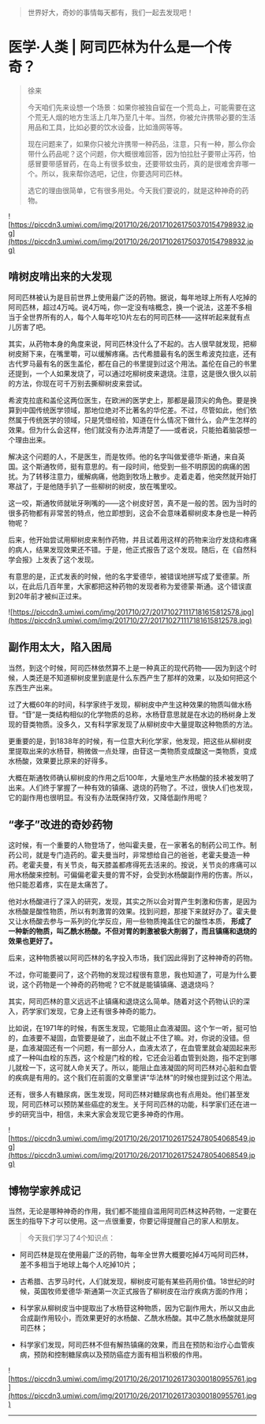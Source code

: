 > 世界好大，奇妙的事情每天都有，我们一起去发现吧！

# 医学·人类 | 阿司匹林为什么是一个传奇？

> 徐来
> 
> 今天咱们先来设想一个场景：如果你被独自留在一个荒岛上，可能需要在这个荒无人烟的地方生活上几年乃至几十年。当然，你被允许携带必要的生活用品和工具，比如必要的饮水设备，比如渔网等等。
> 
> 现在问题来了，如果你只被允许携带一种药品，注意，只有一种，那么你会带什么药品呢？这个问题，你大概很难回答，因为怕拉肚子要带止泻药，怕感冒要带感冒药，在岛上有很多蚊虫，还要带蚊虫药，真的是很难舍弃哪一个。所以，我来帮你选吧，记住，你要选阿司匹林。
> 
> 选它的理由很简单，它有很多用处。今天我们要说的，就是这种神奇的药物。

![https://piccdn3.umiwi.com/img/201710/26/201710261750370154798932.jpg](https://piccdn3.umiwi.com/img/201710/26/201710261750370154798932.jpg)

## 啃树皮啃出来的大发现

阿司匹林被认为是目前世界上使用最广泛的药物。据说，每年地球上所有人吃掉的阿司匹林，超过4万吨。说4万吨，你一定没有啥概念，换一个说法，这差不多相当于全世界所有的人，每个人每年吃10片左右的阿司匹林——这样听起来就有点儿厉害了吧。

其实，从药物本身的角度来说，阿司匹林没什么了不起的。古人很早就发现，把柳树皮掰下来，在嘴里嚼，可以缓解疼痛。古代希腊最有名的医生希波克拉底，还有古代罗马最有名的医生盖伦，都在自己的书里提到过这个用法。盖伦在自己的书里还提到，一个人如果发烧了，可以通过吃柳树皮来退烧。注意，这是很久很久以前的方法，你现在可千万别去撕柳树皮来尝试。

希波克拉底和盖伦这两位医生，在欧洲的医学史上，那都是最顶尖的角色。要是换算到中国传统医学领域，那地位绝对不比著名的华佗差。不过，尽管如此，他们依然属于传统医学的领域，只是凭借经验，知道在什么情况下做什么，会产生怎样的效果。但为什么会这样，他们就没有办法弄清楚了——或者说，只能拍着脑袋想一个理由出来。

解决这个问题的人，不是医生，而是牧师。他的名字叫做爱德华·斯通，来自英国。这个斯通牧师，挺有意思的。有一段时间，他受到一些不明原因的病痛的困扰。为了转移注意力，缓解病痛，他跑到牧场上散步。走着走着，他突然就开始打寒战了，于是他随手扒了一些柳树的树皮，放在嘴里咬。

这一咬，斯通牧师就呲牙咧嘴的——这个树皮好苦，真不是一般的苦。因为当时的很多药物都有非常苦的特点，他立即想到，这会不会意味着柳树皮本身也是一种药物呢？

后来，他开始尝试用柳树皮来制作药物，并且试着用这样的药物来治疗发烧和疼痛的病人，结果发现效果还不错。于是，他正式报告了这个发现。随后，在《自然科学会报》上发表了这个发现。

有意思的是，正式发表的时候，他的名字爱德华，被错误地拼写成了爱德蒙。所以，在此后几百年里，大家都把这种药物的发现者称为爱德蒙·斯通。这个错误直到20年前才被纠正过来。

![https://piccdn3.umiwi.com/img/201710/27/201710271117181615812578.jpg](https://piccdn3.umiwi.com/img/201710/27/201710271117181615812578.jpg)

## 副作用太大，陷入困局

当然，到这个时候，阿司匹林依然算不上是一种真正的现代药物——因为到这个时候，人类还是不知道柳树皮里到底是什么东西产生了那样的效果，以及如何把这个东西生产出来。

过了大概60年的时间，科学家终于发现，柳树皮中产生这种效果的物质叫做水杨苷。“苷”是一类结构相似的化学物质的总称，水杨苷意思就是在水边的杨树身上发现的苷类物质。没多久，又有科学家发现了从柳树皮中大量提取这种物质的方法。

更重要的是，到1838年的时候，有一位意大利化学家，他发现，把这些从柳树皮里提取出来的水杨苷，稍微做一点处理，由苷这一类物质变成酸这一类物质，变成水杨酸，效果要比原来的好得多。

大概在斯通牧师确认柳树皮的作用之后100年，大量地生产水杨酸的技术被发明了出来。人们终于掌握了一种有效的镇痛、退烧的药物了。不过，很快人们也发现，它的副作用也很明显。有没有办法既保持疗效，又降低副作用呢？

## “孝子”改进的奇妙药物

这时候，有一个重要的人物登场了，他叫霍夫曼，在一家著名的制药公司工作。制药公司，就是专门造药的。霍夫曼当时，非常想给自己的爸爸，老霍夫曼造一种药。老霍夫曼，有关节炎，每天膝盖都疼得死去活来的。按说，关节炎的疼痛可以用水杨酸来控制。可偏偏老霍夫曼的胃不好，会受到水杨酸副作用的伤害。所以，他只能忍着疼，实在是太痛苦了。

他对水杨酸进行了深入的研究，发现，其实之所以会对胃产生刺激和伤害，是因为水杨酸是酸性物质，所以有刺激胃的效果。找到问题，那接下来就好办了。霍夫曼又让水杨酸去参与一系列的化学反应，用一些物质掩盖住它的酸性本质， **形成了一种新的物质，叫乙酰水杨酸。不但对胃的刺激被极大削弱了，而且镇痛和退烧的效果也更好了。**

后来，这种物质被以阿司匹林的名字投入市场，我们因此得到了这种神奇的药物。

不过，你可能要问了，这个药物的发现过程很有意思，我也知道了，可是为什么要说，这个药物是一个神奇的药物呢？它不就是能镇镇痛、退退烧吗？

其实，阿司匹林的意义远远不止镇痛和退烧这么简单。随着对这个药物认识的深入，药学家们发现，它身上还有很多神奇的能力。

比如说，在1971年的时候，有医生发现，它能阻止血液凝固。这个乍一听，挺可怕的，血液要不凝固，血管要是破了，出血不就止不住了嘛。对，你说的没错。但是，血液凝固还有一个问题，有一部分人，血液太浓了，在血管里就会凝固起来形成了一种叫血栓的东西，这个栓是门栓的栓，它还会沿着血管到处跑，指不定到哪儿就栓一下，这可就人命关天了。所以，能阻止血液凝固的阿司匹林对心脏和血管的疾病是有用的。这个我们在前面的文章里讲“华法林”的时候也提到过这个用法。

还有，很多人有糖尿病，医生发现，阿司匹林对糖尿病也有点用处。他们甚至发现，阿司匹林可以预防某些癌症的发生。关于阿司匹林的功能，科学家们还在进一步的研究当中，相信，未来大家会发现它更多神奇的作用。

![https://piccdn3.umiwi.com/img/201710/26/201710261752478054068549.jpg](https://piccdn3.umiwi.com/img/201710/26/201710261752478054068549.jpg)

## 博物学家养成记

当然，无论是哪种神奇的作用，我们都不能擅自滥用阿司匹林这种药物，一定要在医生的指导下才可以使用。这一点很重要，你要记得提醒自己的家人和朋友。

> 今天我们学习了4个知识点：

* 阿司匹林是现在使用最广泛的药物，每年全世界大概要吃掉4万吨阿司匹林，差不多相当于地球上每个人吃掉10片；

* 古希腊、古罗马时代，人们就发现，柳树皮可能有某些药用价值。18世纪的时候，英国牧师爱德华·斯通第一次正式报告了柳树皮在治疗疾病方面的作用；

* 科学家从柳树皮当中提取出了水杨苷这种物质，因为它副作用大，所以又由此合成副作用较小，而效果更好的水杨酸、乙酰水杨酸。其中乙酰水杨酸就是阿司匹林；

* 科学家们发现，阿司匹林不但有解热镇痛的效果，而且在预防和治疗心血管疾病，预防和控制糖尿病以及预防癌症方面有相当积极的作用。

![https://piccdn3.umiwi.com/img/201710/26/201710261730300180955761.jpg](https://piccdn3.umiwi.com/img/201710/26/201710261730300180955761.jpg)

---
